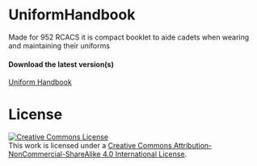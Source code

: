 # UniformHandbook
Made for 952 RCACS it is compact booklet to aide cadets when wearing and maintaining their uniforms


#### Download the latest version(s)
<a href="https://github.com/tomkap011/UniformHandbook/raw/main/Unifrom%20Handbook.pdf">Uniform Handbook</a>

# License 
<a rel="license" href="http://creativecommons.org/licenses/by-nc-sa/4.0/"><img alt="Creative Commons License" style="border-width:0" src="https://i.creativecommons.org/l/by-nc-sa/4.0/88x31.png" /></a><br />This work is licensed under a <a rel="license" href="http://creativecommons.org/licenses/by-nc-sa/4.0/">Creative Commons Attribution-NonCommercial-ShareAlike 4.0 International License</a>.
